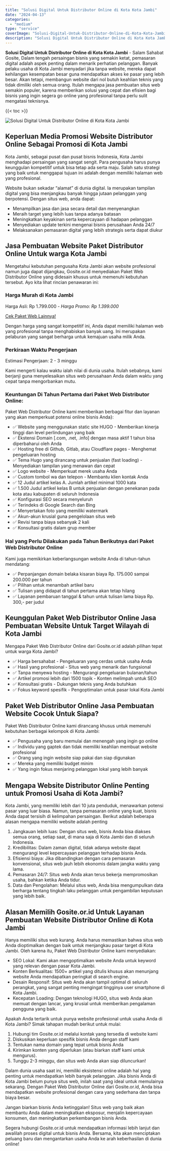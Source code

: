 ```yaml
---
title: "Solusi Digital Untuk Distributor Online di Kota Kota Jambi"
date: "2024-04-13"
categories: 
  - "medium"
type: "service"
coverImage: "Solusi-Digital-Untuk-Distributor-Online-di-Kota-Kota-Jambi.png"
description: "Solusi Digital Untuk Distributor Online di Kota Kota Jambi. Segera hubungi Gosite.or.id untuk mendapatkan informasi lebih lanjut dan awalilah proses digital..."
---
```


**Solusi Digital Untuk Distributor Online di Kota Kota Jambi** - Salam Sahabat Gosite, Dalam tengah persaingan bisnis yang semakin ketat, pemasaran digital adalah aspek penting dalam menarik perhatian pelanggan. Banyak pelaku usaha di Kota Jambi menyadari jika tanpa website, mereka dapat kehilangan kesempatan besar guna mendapatkan akses ke pasar yang lebih besar. Akan tetapi, membangun website dari nol butuh keahlian teknis yang tidak dimiliki oleh semua orang. Itulah mengapa jasa pembuatan situs web semakin populer, karena memberikan solusi yang cepat dan efisien bagi bisnis yang ingin segera go online yang profesional tanpa perlu sulit mengatasi teknisnya.

{{< toc >}}

![Solusi Digital Untuk Distributor Online di Kota Kota Jambi](/images/medium/Solusi-Digital-Untuk-Distributor-Online-di-Kota-Kota-Jambi.png)

## Keperluan Media Promosi Website Distributor Online Sebagai Promosi di Kota Jambi

Kota Jambi, sebagai pusat dan pusat bisnis Indonesia, Kota Jambi menghadapi persaingan yang sangat sengit. Para pengusaha harus punya keunggulan kompetitif untuk bisa tetap ada serta maju. Salah satu strategi yang baik untuk menggapai tujuan ini adalah dengan memiliki halaman web yang profesional.

Website bukan sekadar “alamat” di dunia digital. Ia merupakan tampilan digital yang bisa menjangkau banyak hingga jutaan pelanggan yang berpotensi. Dengan situs web, anda dapat:

- Menampilkan jasa dan jasa secara detail dan menyenangkan
- Meraih target yang lebih luas tanpa adanya batasan
- Meningkatkan keyakinan serta kepercayaan di hadapan pelanggan
- Menyediakan update terkini mengenai bisnis perusahaan Anda 24/7
- Melaksanakan pemasaran digital yang lebih strategis serta dapat diukur

## Jasa Pembuatan Website Paket Distributor Online Untuk warga Kota Jambi

Mengetahui kebutuhan pengusaha Kota Jambi akan website profesional namun juga dapat dijangkau, Gosite.or.id menyediakan Paket Web Distributor Online yang didesain khusus untuk memenuhi kebutuhan tersebut. Ayo kita lihat rincian penawaran ini:

### Harga Murah di Kota Jambi

<a class="cta-button">Harga Asli: Rp 1.799.000 - <em>Harga Promo: Rp 1.399.000</em></a>

<a href="/jasa-web/" class="cta-button">Cek Paket Web Lainnya!</a>

Dengan harga yang sangat kompetitif ini, Anda dapat memiliki halaman web yang profesional tanpa menghabiskan banyak uang. Ini merupakan pelaburan yang sangat berharga untuk kemajuan usaha milik Anda.

### Perkiraan Waktu Pengerjaan

Estimasi Pengerjaan: 2 - 3 minggu

Kami mengerti kalau waktu ialah nilai di dunia usaha. Itulah sebabnya, kami berjanji guna menyelesaikan situs web perusahaan Anda dalam waktu yang cepat tanpa mengorbankan mutu.

### Keuntungan Di Tahun Pertama dari Paket Web Distributor Online:

Paket Web Distributor Online kami memberikan berbagai fitur dan layanan yang akan memperkuat potensi online bisnis Anda}:

- ✅ Website yang menggunakan static site HUGO - Memberikan kinerja tinggi dan level perlindungan yang baik
- ✅ Ekstensi Domain \[.com, .net, .info\] dengan masa aktif 1 tahun bisa diperbaharui oleh Anda
- ✅ Hosting free di Github, Gitlab, atau Cloudflare pages - Menghemat pengeluaran hosting
- ✅ Tema Hugo yang dirancang untuk penjualan (fast loading) - Menyediakan tampilan yang menawan dan cepat
- ✅ Logo website - Memperkuat merek usaha Anda
- ✅ Custom tombol wa dan telepon - Membantu klien kontak Anda
- ✅ 12 Judul artikel kelas A. Jumlah artikel minimal 1000 kata
- ✅ 1.500 Judul artikel kelas B untuk penjualan dengan penekanan pada kota atau kabupaten di seluruh Indonesia
- ✅ Konfigurasi SEO secara menyeluruh
- ✅ Terindeks di Google Search dan Bing
- ✅ Menyertakan foto yang memiliki watermark
- ✅ Akun-akun krusial guna pengelolaan situs web
- ✅ Revisi tanpa biaya sebanyak 2 kali
- ✅ Konsultasi gratis dalam grup member

### Hal yang Perlu Dilakukan pada Tahun Berikutnya dari Paket Web Distributor Online

Kami juga memikirkan keberlangsungan website Anda di tahun-tahun mendatang:

- ✅ Perpanjangan domain belaka kisaran biaya Rp. 175.000 sampai 200.000 per tahun
- ✅ Pilihan untuk menambah artikel baru
- ✅ Tulisan yang didapat di tahun pertama akan tetap hilang
- ✅ Layanan pembaruan tanggal & tahun untuk tulisan lama biaya Rp. 300,- per judul

## Keunggulan Paket Web Distributor Online Jasa Pembuatan Website Untuk Target Wilayah di Kota Jambi

Mengapa Paket Web Distributor Online dari Gosite.or.id adalah pilihan tepat untuk warga Kota Jambi?

- ✅ Harga bersahabat - Pengeluaran yang cerdas untuk usaha Anda
- ✅ Hasil yang profesional - Situs web yang menarik dan fungsional
- ✅ Tanpa menyewa hosting - Mengurangi pengeluaran bulanan/tahun
- ✅ Artikel promosi lebih dari 1500 topik - Konten melimpah untuk SEO
- ✅ Konsultasi gratis - Dukungan teknis yang Anda butuhkan
- ✅ Fokus keyword spesifik - Pengoptimalan untuk pasar lokal Kota Jambi

## Paket Web Distributor Online Jasa Pembuatan Website Cocok Untuk Siapa?

Paket Web Distributor Online kami dirancang khusus untuk memenuhi kebutuhan berbagai kelompok di Kota Jambi:

- ✅ Pengusaha yang baru memulai dan menengah yang ingin go online
- ✅ Individu yang gaptek dan tidak memiliki keahlian membuat website profesional
- ✅ Orang yang ingin website siap pakai dan siap digunakan
- ✅ Mereka yang memiliki budget minim
- ✅ Yang ingin fokus menjaring pelanggan lokal yang lebih banyak

## Mengapa Website Distributor Online Penting untuk Promosi Usaha di Kota Jambi?

Kota Jambi, yang memiliki lebih dari 10 juta penduduk, menawarkan potensi pasar yang luar biasa. Namun, tanpa pemasaran online yang kuat, bisnis Anda dapat tersisih di kelimpahan persaingan. Berikut adalah beberapa alasan mengapa memiliki website adalah penting

1. Jangkauan lebih luas: Dengan situs web, bisnis Anda bisa diakses semua orang, setiap saat, di mana saja di Kota Jambi dan di seluruh Indonesia.
2. Kredibilitas: Dalam zaman digital, tidak adanya website dapat mengurangi level kepercayaan pelanggan terhadap bisnis Anda.
3. Efisiensi biaya: Jika dibandingkan dengan cara pemasaran konvensional, situs web jauh lebih ekonomis dalam jangka waktu yang lama.
4. Pemasaran 24/7: Situs web Anda akan terus bekerja mempromosikan usaha, bahkan ketika Anda tidur.
5. Data dan Pengolahan: Melalui situs web, Anda bisa mengumpulkan data berharga tentang tingkah laku pelanggan untuk pengambilan keputusan yang lebih baik.

## Alasan Memilih Gosite.or.id Untuk Layanan Pembuatan Website Distributor Online di Kota Jambi

Hanya memiliki situs web kurang. Anda harus memastikan bahwa situs web Anda dioptimalkan dengan baik untuk menjangkau pasar target di Kota Jambi. Oleh karena itu, Paket Web Distributor Online kami menyediakan:

- SEO Lokal: Kami akan mengoptimalkan website Anda untuk keyword yang relevan dengan pasar Kota Jambi.
- Konten Berkualitas: 1500+ artikel yang ditulis khusus akan menunjang website Anda mendapatkan peringkat di search engine.
- Desain Responsif: Situs web Anda akan tampil optimal di seluruh perangkat, yang sangat penting mengingat tingginya user smartphone di Kota Jambi.
- Kecepatan Loading: Dengan teknologi HUGO, situs web Anda akan memuat dengan lancar, yang krusial untuk memberikan pengalaman pengguna yang baik.

Apakah Anda tertarik untuk punya website profesional untuk usaha Anda di Kota Jambi? Simak tahapan mudah berikut untuk mulai:

1. Hubungi tim Gosite.or.id melalui kontak yang tersedia di website kami
2. Diskusikan keperluan spesifik bisnis Anda dengan staff kami
3. Tentukan nama domain yang tepat untuk bisnis Anda
4. Kirimkan konten yang diperlukan (atau biarkan staff kami untuk mengurus).
5. Tunggu 2-3 minggu, dan situs web Anda akan siap diluncurkan!

Dalam dunia usaha saat ini, memiliki eksistensi online adalah hal yang penting untuk mendapatkan lebih banyak pelanggan. Jika bisnis Anda di Kota Jambi belum punya situs web, inilah saat yang ideal untuk memulainya sekarang. Dengan Paket Web Distributor Online dari Gosite.or.id, Anda bisa mendapatkan website profesional dengan cara yang sederhana dan tanpa biaya besar.

Jangan biarkan bisnis Anda ketinggalan! Situs web yang baik akan membantu Anda dalam meningkatkan eksposur, menjalin kepercayaan konsumen, dan meningkatkan perkembangan bisnis Anda.

Segera hubungi Gosite.or.id untuk mendapatkan informasi lebih lanjut dan awalilah proses digital untuk bisnis Anda. Bersama, kita akan menciptakan peluang baru dan mengantarkan usaha Anda ke arah keberhasilan di dunia online!
